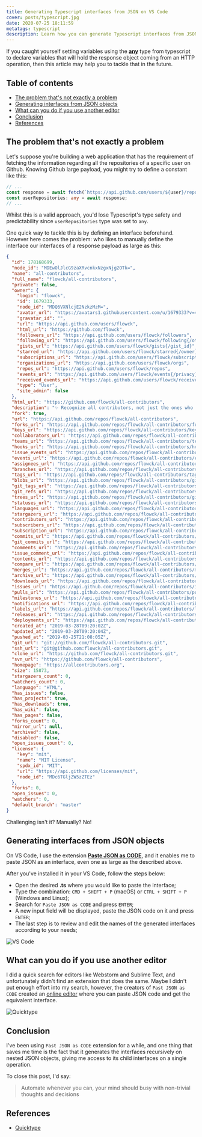 ```yaml
---
title: Generating Typescript interfaces from JSON on VS Code
cover: posts/typescript.jpg
date: 2020-07-25 18:11:59
metatags: typescript
description: Learn how you can generate Typescript interfaces from JSON on VS Code
---
```


If you caught yourself setting variables using the **[any](https://www.typescriptlang.org/docs/handbook/basic-types.html#any)** type from typescript to declare variables that will hold the response object coming from an HTTP operation, then this article may help you to tackle that in the future.

## Table of contents

- [The problem that's not exactly a problem](#the-problem-thats-not-exactly-a-problem)
- [Generating interfaces from JSON objects](#Generating-interfaces-from-JSON-objects)
- [What can you do if you use another editor](#What-can-you-do-if-you-use-another-editor)
- [Conclusion](#Conclusion)
- [References](#References)

<h2 id="the-problem-thats-not-exactly-a-problem">The problem that's not exactly a problem</h2>

Let's suppose you're building a web application that has the requirement of fetching the information regarding all the repositories of a specific user on Github. Knowing Github large payload, you might try to define a constant like this:

```typescript
// ...
const response = await fetch(`https://api.github.com/users/${user}/repos`);
const userRepositories: any = await response;
// ...
```

Whilst this is a valid approach, you'd lose Typescript's type safety and predictability since `userRepositories` type was set to `any`.

One quick way to tackle this is by defining an interface beforehand. However here comes the problem: who likes to manually define the interface our interfaces of a response payload as large as this:

```json
{
  "id": 178168699,
  "node_id": "MDEwOlJlcG9zaXRvcnkxNzgxNjg2OTk=",
  "name": "all-contributors",
  "full_name": "flowck/all-contributors",
  "private": false,
  "owner": {
    "login": "flowck",
    "id": 1679333,
    "node_id": "MDQ6VXNlcjE2NzkzMzM=",
    "avatar_url": "https://avatars1.githubusercontent.com/u/1679333?v=4",
    "gravatar_id": "",
    "url": "https://api.github.com/users/flowck",
    "html_url": "https://github.com/flowck",
    "followers_url": "https://api.github.com/users/flowck/followers",
    "following_url": "https://api.github.com/users/flowck/following{/other_user}",
    "gists_url": "https://api.github.com/users/flowck/gists{/gist_id}",
    "starred_url": "https://api.github.com/users/flowck/starred{/owner}{/repo}",
    "subscriptions_url": "https://api.github.com/users/flowck/subscriptions",
    "organizations_url": "https://api.github.com/users/flowck/orgs",
    "repos_url": "https://api.github.com/users/flowck/repos",
    "events_url": "https://api.github.com/users/flowck/events{/privacy}",
    "received_events_url": "https://api.github.com/users/flowck/received_events",
    "type": "User",
    "site_admin": false
  },
  "html_url": "https://github.com/flowck/all-contributors",
  "description": "✨ Recognize all contributors, not just the ones who push code ✨",
  "fork": true,
  "url": "https://api.github.com/repos/flowck/all-contributors",
  "forks_url": "https://api.github.com/repos/flowck/all-contributors/forks",
  "keys_url": "https://api.github.com/repos/flowck/all-contributors/keys{/key_id}",
  "collaborators_url": "https://api.github.com/repos/flowck/all-contributors/collaborators{/collaborator}",
  "teams_url": "https://api.github.com/repos/flowck/all-contributors/teams",
  "hooks_url": "https://api.github.com/repos/flowck/all-contributors/hooks",
  "issue_events_url": "https://api.github.com/repos/flowck/all-contributors/issues/events{/number}",
  "events_url": "https://api.github.com/repos/flowck/all-contributors/events",
  "assignees_url": "https://api.github.com/repos/flowck/all-contributors/assignees{/user}",
  "branches_url": "https://api.github.com/repos/flowck/all-contributors/branches{/branch}",
  "tags_url": "https://api.github.com/repos/flowck/all-contributors/tags",
  "blobs_url": "https://api.github.com/repos/flowck/all-contributors/git/blobs{/sha}",
  "git_tags_url": "https://api.github.com/repos/flowck/all-contributors/git/tags{/sha}",
  "git_refs_url": "https://api.github.com/repos/flowck/all-contributors/git/refs{/sha}",
  "trees_url": "https://api.github.com/repos/flowck/all-contributors/git/trees{/sha}",
  "statuses_url": "https://api.github.com/repos/flowck/all-contributors/statuses/{sha}",
  "languages_url": "https://api.github.com/repos/flowck/all-contributors/languages",
  "stargazers_url": "https://api.github.com/repos/flowck/all-contributors/stargazers",
  "contributors_url": "https://api.github.com/repos/flowck/all-contributors/contributors",
  "subscribers_url": "https://api.github.com/repos/flowck/all-contributors/subscribers",
  "subscription_url": "https://api.github.com/repos/flowck/all-contributors/subscription",
  "commits_url": "https://api.github.com/repos/flowck/all-contributors/commits{/sha}",
  "git_commits_url": "https://api.github.com/repos/flowck/all-contributors/git/commits{/sha}",
  "comments_url": "https://api.github.com/repos/flowck/all-contributors/comments{/number}",
  "issue_comment_url": "https://api.github.com/repos/flowck/all-contributors/issues/comments{/number}",
  "contents_url": "https://api.github.com/repos/flowck/all-contributors/contents/{+path}",
  "compare_url": "https://api.github.com/repos/flowck/all-contributors/compare/{base}...{head}",
  "merges_url": "https://api.github.com/repos/flowck/all-contributors/merges",
  "archive_url": "https://api.github.com/repos/flowck/all-contributors/{archive_format}{/ref}",
  "downloads_url": "https://api.github.com/repos/flowck/all-contributors/downloads",
  "issues_url": "https://api.github.com/repos/flowck/all-contributors/issues{/number}",
  "pulls_url": "https://api.github.com/repos/flowck/all-contributors/pulls{/number}",
  "milestones_url": "https://api.github.com/repos/flowck/all-contributors/milestones{/number}",
  "notifications_url": "https://api.github.com/repos/flowck/all-contributors/notifications{?since,all,participating}",
  "labels_url": "https://api.github.com/repos/flowck/all-contributors/labels{/name}",
  "releases_url": "https://api.github.com/repos/flowck/all-contributors/releases{/id}",
  "deployments_url": "https://api.github.com/repos/flowck/all-contributors/deployments",
  "created_at": "2019-03-28T09:20:02Z",
  "updated_at": "2019-03-28T09:20:04Z",
  "pushed_at": "2019-03-25T21:08:05Z",
  "git_url": "git://github.com/flowck/all-contributors.git",
  "ssh_url": "git@github.com:flowck/all-contributors.git",
  "clone_url": "https://github.com/flowck/all-contributors.git",
  "svn_url": "https://github.com/flowck/all-contributors",
  "homepage": "https://allcontributors.org",
  "size": 15873,
  "stargazers_count": 0,
  "watchers_count": 0,
  "language": "HTML",
  "has_issues": false,
  "has_projects": true,
  "has_downloads": true,
  "has_wiki": false,
  "has_pages": false,
  "forks_count": 0,
  "mirror_url": null,
  "archived": false,
  "disabled": false,
  "open_issues_count": 0,
  "license": {
    "key": "mit",
    "name": "MIT License",
    "spdx_id": "MIT",
    "url": "https://api.github.com/licenses/mit",
    "node_id": "MDc6TGljZW5zZTEz"
  },
  "forks": 0,
  "open_issues": 0,
  "watchers": 0,
  "default_branch": "master"
}
```

Challenging isn't it? Manually? No!

<h2 id="Generating-interfaces-from-JSON-objects">Generating interfaces from JSON objects</h2>

On VS Code, I use the extension **[Paste JSON as CODE](https://marketplace.visualstudio.com/items?itemName=quicktype.quicktype)**, and it enables me to paste JSON as an interface, even one as large as the described above.

After you've installed it in your VS Code, follow the steps below:

- Open the desired **.ts** where you would like to paste the interface;
- Type the combination: `CMD + SHIFT + P` (macOS) or `CTRL + SHIFT + P` (Windows and Linux);
- Search for `Paste JSON as CODE` and press `ENTER`;
- A new input field will be displayed, paste the JSON code on it and press `ENTER`;
- The last step is to review and edit the names of the generated interfaces according to your needs;

![VS Code](/posts/pasting-json-as-interfaces.gif)

<h2 id="What-can-you-do-if-you-use-another-editor">What can you do if you use another editor</h2>

I did a quick search for editors like Webstorm and Sublime Text, and unfortunately didn't find an extension that does the same. Maybe I didn't put enough effort into my search, however, the creators of `Past JSON as CODE` created an [online editor](https://app.quicktype.io/) where you can paste JSON code and get the equivalent interface.

![Quicktype](/posts/Instantly_parse_JSON_in_any_language___quicktype.png)

<h2 id="Conclusion">Conclusion</h2>

I've been using `Past JSON as CODE` extension for a while, and one thing that saves me time is the fact that it generates the interfaces recursively on nested JSON objects, giving me access to its child interfaces on a single operation.

To close this post, I'd say:

> Automate whenever you can, your mind should busy with non-trivial thoughts and decisions

<h2 id="References">References</h2>

- [Quicktype](https://quicktype.io/)
